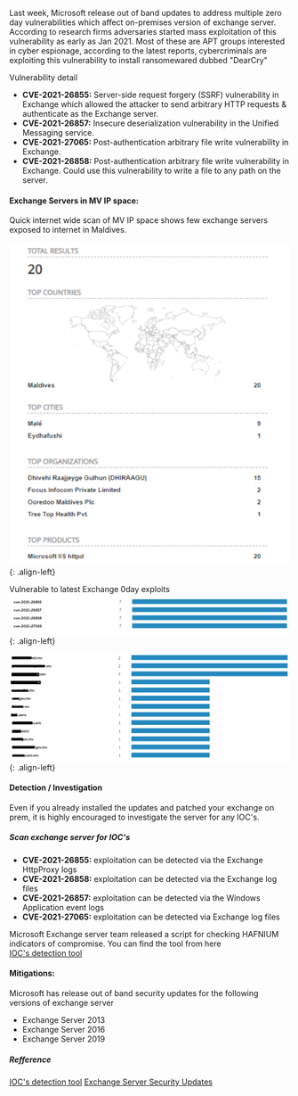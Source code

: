 Last week, Microsoft release out of band updates to address multiple zero day vulnerabilities which affect on-premises version of exchange server. According to research firms adversaries started mass exploitation of this vulnerability as early as Jan 2021. Most of these are APT groups interested in cyber espionage, according to the latest reports, cybercriminals are exploiting this vulnerability to  install ransomewared dubbed "DearCry"

Vulnerability detail

- **CVE-2021-26855:** Server-side request forgery (SSRF) vulnerability in Exchange which allowed the attacker to send arbitrary HTTP requests & authenticate as the Exchange server.
- **CVE-2021-26857:** Insecure deserialization vulnerability in the Unified Messaging service.
- **CVE-2021-27065:** Post-authentication arbitrary file write vulnerability in Exchange.
- **CVE-2021-26858:** Post-authentication arbitrary file write vulnerability in Exchange. Could use this vulnerability to write a file to any path on the server.

#### Exchange Servers in MV IP space:

Quick internet wide scan of MV IP space shows few exchange servers exposed to internet in Maldives. 


![source-01](/img/enu16111111.PNG){: .align-left}

Vulnerable to latest Exchange 0day exploits
![source-01](/img/enu161111112.PNG){: .align-left}


![source-01](/img/screenshot1.PNG){: .align-left}

#### Detection / Investigation

Even if you already installed the updates and patched your exchange on prem, it is highly encouraged to investigate the server for any IOC's.

##### Scan exchange server for IOC's

- **CVE-2021-26855:** exploitation can be detected via the  Exchange HttpProxy logs
- **CVE-2021-26858:** exploitation can be detected via the Exchange log files
- **CVE-2021-26857:** exploitation can be detected via the Windows Application event logs
- **CVE-2021-27065:** exploitation can be detected via Exchange log files


Microsoft Exchange server team released a script for checking HAFNIUM indicators of compromise. You can find the tool from here  
[IOC's detection tool](https://github.com/microsoft/CSS-Exchange/tree/main/Security)


#### Mitigations:
Microsoft has release out of band security updates for the following versions of exchange server

- Exchange Server 2013
- Exchange Server 2016
- Exchange Server 2019

##### Refference

[IOC's detection tool](https://github.com/microsoft/CSS-Exchange/tree/main/Security)
[Exchange Server Security Updates](https://techcommunity.microsoft.com/t5/exchange-team-blog/released-march-2021-exchange-server-security-updates/ba-p/2175901)



